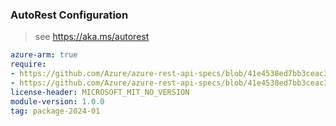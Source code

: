 ### AutoRest Configuration

> see https://aka.ms/autorest

``` yaml
azure-arm: true
require:
- https://github.com/Azure/azure-rest-api-specs/blob/41e4538ed7bb3ceac3c1322c9455a0812ed110ac/specification/hybridaks/resource-manager/readme.md
- https://github.com/Azure/azure-rest-api-specs/blob/41e4538ed7bb3ceac3c1322c9455a0812ed110ac/specification/hybridaks/resource-manager/readme.go.md
license-header: MICROSOFT_MIT_NO_VERSION
module-version: 1.0.0
tag: package-2024-01
```